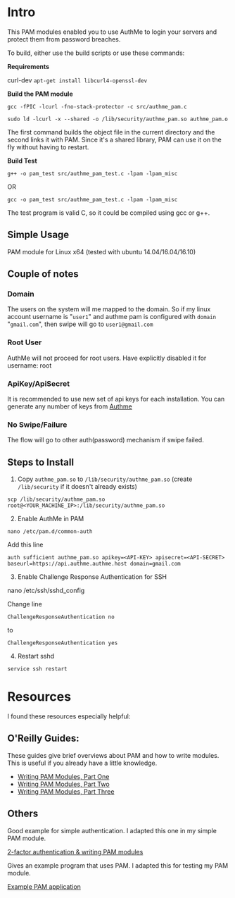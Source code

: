 Intro
=====

This PAM modules enabled you to use AuthMe to login your servers and protect them from password breaches.

To build, either use the build scripts or use these commands:

**Requirements**

curl-dev
`apt-get install libcurl4-openssl-dev`


**Build the PAM module**

`gcc -fPIC -lcurl -fno-stack-protector -c src/authme_pam.c`

`sudo ld -lcurl -x --shared -o /lib/security/authme_pam.so authme_pam.o`

The first command builds the object file in the current directory and the second links it with PAM. Since it's a shared library, PAM can use it on the fly without having to restart.

**Build Test**

`g++ -o pam_test src/authme_pam_test.c -lpam -lpam_misc`

OR

`gcc -o pam_test src/authme_pam_test.c -lpam -lpam_misc`

The test program is valid C, so it could be compiled using gcc or g++.

Simple Usage
------------

PAM module for Linux x64 (tested with ubuntu 14.04/16.04/16.10)

Couple of notes
---------------

### Domain
The users on the system will me mapped to the domain. So if my linux account username is "```user1```" and authme pam is configured with ```domain``` "```gmail.com```", then swipe will go to ```user1@gmail.com```

### Root User
AuthMe will not proceed for root users. Have explicitly disabled it for username: root

### ApiKey/ApiSecret
It is recommended to use new set of api keys for each installation.
You can generate any number of keys from [Authme](https://account.authme.authme.host)

### No Swipe/Failure
The flow will go to other auth(password) mechanism if swipe failed. 


## Steps to Install

1. Copy ```authme_pam.so``` to ```/lib/security/authme_pam.so``` (create ```/lib/security``` if it doesn't already exists)

```scp /lib/security/authme_pam.so root@<YOUR_MACHINE_IP>:/lib/security/authme_pam.so```

2. Enable AuthMe in PAM

```nano /etc/pam.d/common-auth```

Add this line
```
auth sufficient authme_pam.so apikey=<API-KEY> apisecret=<API-SECRET> baseurl=https://api.authme.authme.host domain=gmail.com
```
3. Enable Challenge Response Authentication for SSH

nano /etc/ssh/sshd_config

Change line

```ChallengeResponseAuthentication no```

to 

```ChallengeResponseAuthentication yes```


4. Restart sshd

```service ssh restart ```



Resources
=========

I found these resources especially helpful:

O'Reilly Guides:
----------------

These guides give brief overviews about PAM and how to write modules.  This is useful if you already have a little knowledge.

* [Writing PAM Modules, Part One](http://linuxdevcenter.com/pub/a/linux/2002/05/02/pam_modules.html)
* [Writing PAM Modules, Part Two](http://linuxdevcenter.com/pub/a/linux/2002/05/23/pam_modules.html)
* [Writing PAM Modules, Part Three](http://linuxdevcenter.com/pub/a/linux/2002/05/30/pam_modules.html)

Others
------

Good example for simple authentication.  I adapted this one in my simple PAM module.

[2-factor authentication & writing PAM modules](http://ben.akrin.com/?p=1068)

Gives an example program that uses PAM. I adapted this for testing my PAM module.

[Example PAM application](http://www.kernel.org/pub/linux/libs/pam/Linux-PAM-html/adg-example.html)
